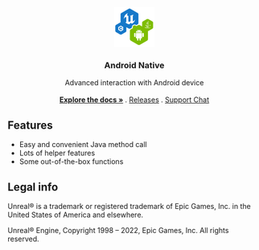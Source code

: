 <br/>
<p align="center">
  <a href="https://github.com/gtreshchev/runtimeaudioimporter">
    <img src="Resources/Icon128.png" alt="Logo" width="80" height="80">
  </a>

  <h3 align="center">Android Native</h3>

  <p align="center">
    Advanced interaction with Android device
    <br/>
    <br/>
    <a href="https://github.com/gtreshchev/AndroidNative/wiki"><strong>Explore the docs »</strong></a>
    .
    <a href="https://github.com/gtreshchev/AndroidNative/releases">Releases</a>
    .
    <a href="https://t.me/unrealblog">Support Chat</a>
  </p>
</p>

## Features
- Easy and convenient Java method call 
- Lots of helper features
- Some out-of-the-box functions

## Legal info

Unreal® is a trademark or registered trademark of Epic Games, Inc. in the United States of America and elsewhere.

Unreal® Engine, Copyright 1998 – 2022, Epic Games, Inc. All rights reserved.

